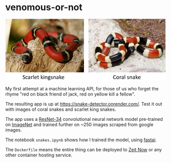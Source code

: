# venomous-or-not
![](scarlet_kingsnake_vs_coral_snake.jpg)

My first attempt at a machine learning API, for those of us who forget the rhyme "red on black friend of jack, red on yellow kill a fellow".

The resulting app is up at https://snake-detector.onrender.com/. Test it out with images of coral snakes and scarlet king snakes.

The app uses a [ResNet-34](https://www.kaggle.com/pytorch/resnet34) convolutional neural network model pre-trained on [ImageNet](http://www.image-net.org/) and trained further on ~250 images scraped from google images.

The notebook `snakes.ipynb` shows how I trained the model, using [fastai](https://github.com/fastai/fastai).

The `Dockerfile` means the entire thing can be deployed to [Zeit Now](https://zeit.co/now) or any other container hosting service.
